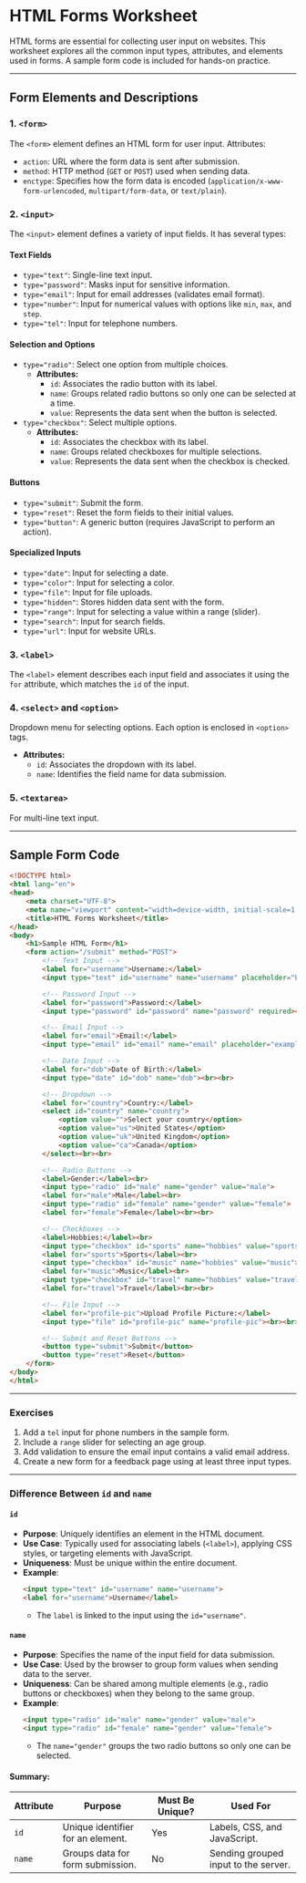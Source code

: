 # HTML Forms Worksheet

HTML forms are essential for collecting user input on websites. This worksheet explores all the common input types, attributes, and elements used in forms. A sample form code is included for hands-on practice.

---

## **Form Elements and Descriptions**

### **1. `<form>`**
The `<form>` element defines an HTML form for user input. Attributes:
- `action`: URL where the form data is sent after submission.
- `method`: HTTP method (`GET` or `POST`) used when sending data.
- `enctype`: Specifies how the form data is encoded (`application/x-www-form-urlencoded`, `multipart/form-data`, or `text/plain`).

### **2. `<input>`**
The `<input>` element defines a variety of input fields. It has several types:

#### Text Fields
- `type="text"`: Single-line text input.
- `type="password"`: Masks input for sensitive information.
- `type="email"`: Input for email addresses (validates email format).
- `type="number"`: Input for numerical values with options like `min`, `max`, and `step`.
- `type="tel"`: Input for telephone numbers.

#### Selection and Options
- `type="radio"`: Select one option from multiple choices.
  - **Attributes:**
    - `id`: Associates the radio button with its label.
    - `name`: Groups related radio buttons so only one can be selected at a time.
    - `value`: Represents the data sent when the button is selected.
- `type="checkbox"`: Select multiple options.
  - **Attributes:**
    - `id`: Associates the checkbox with its label.
    - `name`: Groups related checkboxes for multiple selections.
    - `value`: Represents the data sent when the checkbox is checked.

#### Buttons
- `type="submit"`: Submit the form.
- `type="reset"`: Reset the form fields to their initial values.
- `type="button"`: A generic button (requires JavaScript to perform an action).

#### Specialized Inputs
- `type="date"`: Input for selecting a date.
- `type="color"`: Input for selecting a color.
- `type="file"`: Input for file uploads.
- `type="hidden"`: Stores hidden data sent with the form.
- `type="range"`: Input for selecting a value within a range (slider).
- `type="search"`: Input for search fields.
- `type="url"`: Input for website URLs.

### **3. `<label>`**
The `<label>` element describes each input field and associates it using the `for` attribute, which matches the `id` of the input.

### **4. `<select>` and `<option>`**
Dropdown menu for selecting options. Each option is enclosed in `<option>` tags.
  - **Attributes:**
    - `id`: Associates the dropdown with its label.
    - `name`: Identifies the field name for data submission.

### **5. `<textarea>`**
For multi-line text input.

---

## **Sample Form Code**
```html
<!DOCTYPE html>
<html lang="en">
<head>
    <meta charset="UTF-8">
    <meta name="viewport" content="width=device-width, initial-scale=1.0">
    <title>HTML Forms Worksheet</title>
</head>
<body>
    <h1>Sample HTML Form</h1>
    <form action="/submit" method="POST">
        <!-- Text Input -->
        <label for="username">Username:</label>
        <input type="text" id="username" name="username" placeholder="Enter your username" required><br><br>

        <!-- Password Input -->
        <label for="password">Password:</label>
        <input type="password" id="password" name="password" required><br><br>

        <!-- Email Input -->
        <label for="email">Email:</label>
        <input type="email" id="email" name="email" placeholder="example@example.com" required><br><br>

        <!-- Date Input -->
        <label for="dob">Date of Birth:</label>
        <input type="date" id="dob" name="dob"><br><br>

        <!-- Dropdown -->
        <label for="country">Country:</label>
        <select id="country" name="country">
            <option value="">Select your country</option>
            <option value="us">United States</option>
            <option value="uk">United Kingdom</option>
            <option value="ca">Canada</option>
        </select><br><br>

        <!-- Radio Buttons -->
        <label>Gender:</label><br>
        <input type="radio" id="male" name="gender" value="male">
        <label for="male">Male</label><br>
        <input type="radio" id="female" name="gender" value="female">
        <label for="female">Female</label><br><br>

        <!-- Checkboxes -->
        <label>Hobbies:</label><br>
        <input type="checkbox" id="sports" name="hobbies" value="sports">
        <label for="sports">Sports</label><br>
        <input type="checkbox" id="music" name="hobbies" value="music">
        <label for="music">Music</label><br>
        <input type="checkbox" id="travel" name="hobbies" value="travel">
        <label for="travel">Travel</label><br><br>

        <!-- File Input -->
        <label for="profile-pic">Upload Profile Picture:</label>
        <input type="file" id="profile-pic" name="profile-pic"><br><br>

        <!-- Submit and Reset Buttons -->
        <button type="submit">Submit</button>
        <button type="reset">Reset</button>
    </form>
</body>
</html>
```

---

### **Exercises**

1. Add a `tel` input for phone numbers in the sample form.
2. Include a `range` slider for selecting an age group.
3. Add validation to ensure the email input contains a valid email address.
4. Create a new form for a feedback page using at least three input types.

---

### **Difference Between `id` and `name`**

#### **`id`**
- **Purpose**: Uniquely identifies an element in the HTML document.
- **Use Case**: Typically used for associating labels (`<label>`), applying CSS styles, or targeting elements with JavaScript.
- **Uniqueness**: Must be unique within the entire document.
- **Example**:
  ```html
  <input type="text" id="username" name="username">
  <label for="username">Username</label>
  ```
  - The `label` is linked to the input using the `id="username"`.

#### **`name`**
- **Purpose**: Specifies the name of the input field for data submission.
- **Use Case**: Used by the browser to group form values when sending data to the server.
- **Uniqueness**: Can be shared among multiple elements (e.g., radio buttons or checkboxes) when they belong to the same group.
- **Example**:
  ```html
  <input type="radio" id="male" name="gender" value="male">
  <input type="radio" id="female" name="gender" value="female">
  ```
  - The `name="gender"` groups the two radio buttons so only one can be selected.

#### Summary:
| Attribute | Purpose                              | Must Be Unique? | Used For                           |
|-----------|--------------------------------------|-----------------|-------------------------------------|
| `id`      | Unique identifier for an element.   | Yes             | Labels, CSS, and JavaScript.       |
| `name`    | Groups data for form submission.    | No              | Sending grouped input to the server. |


